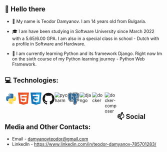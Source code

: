 ## 👋 Hello there

- 👦 My name is Teodor Damyanov. I am 14 years old from Bulgaria.

- 🎓 I am have been studying in Software University since March 2022 with a 5.65/6.00 GPA. I am also in a special class in school - Dutch with a profile in Software and Hardware.

- 🐍 I am currently learning Python and its framework Django. Right now Im on the sixth course of my Python learning journey - Python Web Framework.

## 💻 Technologies:
<img align="left" alt="python" width="40px" src="https://github.com/devicons/devicon/blob/master/icons/python/python-original.svg" />
<img align="left" alt="html" width="40px" src="https://github.com/devicons/devicon/blob/master/icons/html5/html5-original.svg" />
<img align="left" alt="css" width="40px" src="https://github.com/devicons/devicon/blob/master/icons/css3/css3-original.svg" />
<img align="left" alt="github" width="40px" src="https://github.com/devicons/devicon/blob/master/icons/github/github-original.svg" />
<img align="left" alt="pycharm" width="40px" src="https://dashboard.snapcraft.io/site_media/appmedia/2017/05/pycharm_logo_256.png" />
<img align="left" alt="postgresql" width="40px" src="https://github.com/devicons/devicon/blob/master/icons/postgresql/postgresql-original.svg" />
<img align="left" alt="django" width="40px" src="https://youteam.io/blog/wp-content/uploads/2022/06/django-icon-0.png" />
<img align="left" alt="docker" width="40px" src="https://www.docker.com/wp-content/uploads/2022/03/vertical-logo-monochromatic.png" />
<img align="left" alt="docker-composer" width="40px" src="https://gitlab.developers.cam.ac.uk/uploads/-/system/project/avatar/4542/compose.png" />
<br><br>

## 📫 Social Media and Other Contacts:
- Email - damyanovteodor@gmail.com
- LinkedIn - https://www.linkedin.com/in/teodor-damyanov-785701283/
